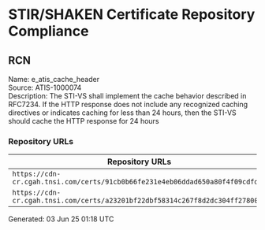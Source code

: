 # STIR/SHAKEN Certificate Repository Compliance

## RCN

Name: e_atis_cache_header\
Source: ATIS-1000074\
Description: The STI-VS shall implement the cache behavior described in RFC7234. If the HTTP response does not include any recognized caching directives or indicates caching for less than 24 hours, then the STI-VS should cache the HTTP response for 24 hours
### Repository URLs

| Repository URLs | Not After |  Problems | Link |
|-----------------|-----------|-----------|------|
| `https://cdn-cr.cgah.tnsi.com/certs/91cb0b66fe231e4eb06ddad650a80f4f09cdfdc4` | 16&#160;Mar&#160;24&#160;17:06&#160;UTC | true | [view](../../REPOS/675b5b34a80efd3639f090bb950dcdcf85974fcf/README.md) |
| `https://cdn-cr.cgah.tnsi.com/certs/a23201bf22dbf58314c267f8d2dc304ff278000d` | 26&#160;Feb&#160;27&#160;11:26&#160;UTC | true | [view](../../REPOS/75b2ee655a3588c19b94c159d52b53f57b43d31d/README.md) |


Generated: 03 Jun 25 01:18 UTC